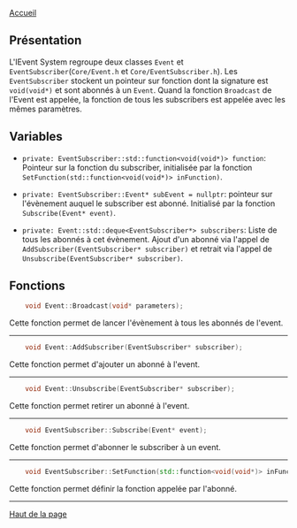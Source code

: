 [Accueil](Home.md)  

## Présentation

L'IEvent System regroupe deux classes `Event` et `EventSubscriber`(`Core/Event.h` et `Core/EventSubscriber.h`). Les `EventSubscriber` stockent un pointeur sur fonction dont la signature est `void(void*)` et sont abonnés à un `Event`. Quand la fonction `Broadcast` de l'Event est appelée, la fonction de tous les subscribers est appelée avec les mêmes paramètres. 

## Variables

- `private: EventSubscriber::std::function<void(void*)> function`: Pointeur sur la fonction du subscriber, initialisée par la fonction `SetFunction(std::function<void(void*)> inFunction)`.  

- `private: EventSubscriber::Event* subEvent = nullptr`: pointeur sur l'évènement auquel le subscriber est abonné. Initialisé par la fonction `Subscribe(Event* event)`.  

- `private: Event::std::deque<EventSubscriber*> subscribers`: Liste de tous les abonnés à cet évènement. Ajout d'un abonné via l'appel de `AddSubscriber(EventSubscriber* subscriber)` et retrait via l'appel de `Unsubscribe(EventSubscriber* subscriber)`.  

## Fonctions

```c++
	void Event::Broadcast(void* parameters);
```
Cette fonction permet de lancer l'évènement à tous les abonnés de l'event.  

---
```c++
	void Event::AddSubscriber(EventSubscriber* subscriber);
```
Cette fonction permet d'ajouter un abonné à l'event.  

---
```c++
	void Event::Unsubscribe(EventSubscriber* subscriber);
```
Cette fonction permet retirer un abonné à l'event.  

---
```c++
	void EventSubscriber::Subscribe(Event* event);
```
Cette fonction permet d'abonner le subscriber à un event.  

---
```c++
	void EventSubscriber::SetFunction(std::function<void(void*)> inFunction);
```
Cette fonction permet définir la fonction appelée par l'abonné.  

---

[Haut de la page](#présentation)